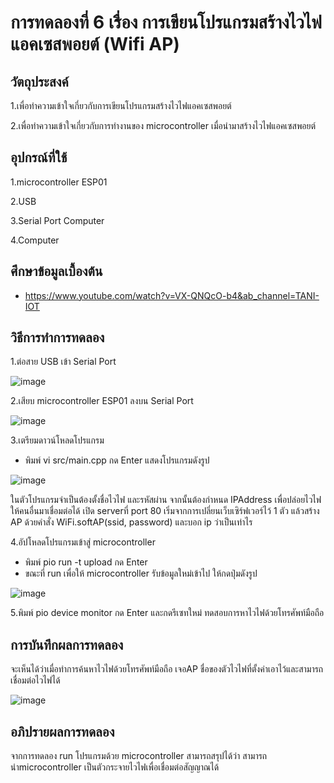 # การทดลองที่ 6 เรื่อง การเขียนโปรแกรมสร้างไวไฟแอคเซสพอยต์ (Wifi AP)

## วัตถุประสงค์
1.เพื่อทำความเข้าใจเกี่ยวกับการเขียนโปรแกรมสร้างไวไฟแอคเซสพอยต์

2.เพื่อทำความเข้าใจเกี่ยวกับการทำงานของ microcontroller เมื่อนำมาสร้างไวไฟแอคเซสพอยต์

## อุปกรณ์ที่ใช้ 
1.microcontroller ESP01

2.USB

3.Serial Port Computer

4.Computer

## ศึกษาข้อมูลเบื้องต้น
* https://www.youtube.com/watch?v=VX-QNQcO-b4&ab_channel=TANI-IOT

## วิธีการทำการทดลอง
1.ต่อสาย USB เข้า Serial Port

![image](https://user-images.githubusercontent.com/80879788/112309445-e9996900-8cd5-11eb-8f4c-da72cbde1663.png)


2.เสียบ microcontroller ESP01 ลงบน Serial Port

![image](https://user-images.githubusercontent.com/80879788/112309332-cd95c780-8cd5-11eb-91ec-f39c35bd417c.png)

3.เตรียมดาวน์โหลดโปรแกรม
  * พิมพ์ vi src/main.cpp กด Enter แสดงโปรแกรมดังรูป

![image](https://user-images.githubusercontent.com/80879788/112382349-5173a200-8d1e-11eb-80a3-6351907f6122.png)

ในตัวโปรแกรมจำเป็นต้องตั้งชื่อไวไฟ และรหัสผ่าน จากนั้นต้องกำหนด IPAddress เพื่อปล่อยไวไฟให้คนอื่นมาเชื่อมต่อได้ เปิด serverที่ port 80 เริ่มจากการเปลี่ยนเว็บเซิร์ฟเวอร์ไว้ 1 ตัว แล้วสร้าง AP ด้วยคำสั่ง WiFi.softAP(ssid, password) และบอก ip ว่าเป็นเท่าไร

4.อัปโหลดโปรแกรมเข้าสู่ microcontroller
  * พิมพ์ pio run -t upload กด Enter
  * ขณะที่ run เพื่อให้ microcontroller รับข้อมูลใหม่เข้าไป ให้กดปุ่มดังรูป

![image](https://user-images.githubusercontent.com/80879788/112379750-1e7bdf00-8d1b-11eb-84c6-0128585dde14.png)

5.พิมพ์ pio device monitor กด Enter และกดรีเซทใหม่ ทดสอบการหาไวไฟด้วยโทรศัพท์มือถือ

## การบันทึกผลการทดลอง
จะเห็นได้ว่าเมื่อทำการค้นหาไวไฟด้วยโทรศัพท์มือถือ เจอAP ชื่อของตัวไวไฟที่ตั้งค่าเอาไว้และสามารถเชื่อมต่อไวไฟได้

![image](https://user-images.githubusercontent.com/80879788/112384203-b3350b80-8d20-11eb-8091-997d854c53ce.png)

## อภิปรายผลการทดลอง
จากการทดลอง run โปรแกรมด้วย microcontroller สามารถสรุปได้ว่า สามารถนำmicrocontroller เป็นตัวกระจายไวไฟเพื่อเชื่อมต่อสัญญาณได้
